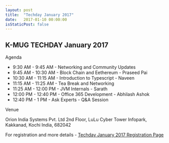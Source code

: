 ```yaml
---
layout: post
title:  "Techday January 2017"
date:   2017-01-10 00:00:00
isStaticPost: false
---
```

## K-MUG TECHDAY January 2017

Agenda

* 9:30 AM - 9:45 AM - Networking and Community Updates
* 9:45 AM - 10:30 AM - Block Chain and Eethereum - Praseed Pai
* 10:30 AM - 11:15 AM - Introduction to Typescript - Naveen
* 11:15 AM - 11:25 AM - Tea Break and Networking
* 11:25 AM - 12:00 PM - JVM Internals - Sarath
* 12:00 PM - 12:40 PM - Office 365 Development - Abhilash Ashok
* 12:40 PM - 1 PM - Ask Experts - Q&A Session

Venue

Orion India Systems Pvt. Ltd
2nd Floor, LuLu Cyber Tower
Infopark, Kakkanad, Kochi
India, 682042

For registration and more details - [Techday January 2017 Registration Page](https://kumgtechdayjan2017.eventbrite.com/)
